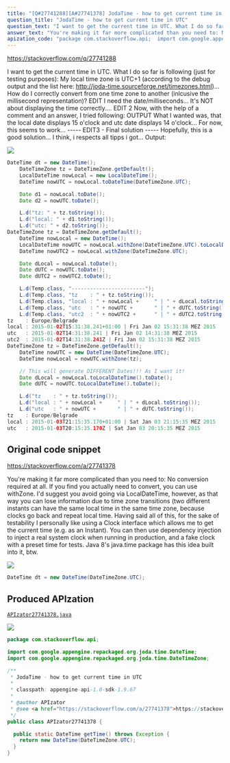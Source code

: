 ```yaml
---
title: "[Q#27741288][A#27741378] JodaTime - how to get current time in UTC"
question_title: "JodaTime - how to get current time in UTC"
question_text: "I want to get the current time in UTC. What I do so far is following (just for testing purposes): My local time zone is UTC+1 (according to the debug output and the list here: http://joda-time.sourceforge.net/timezones.html)... How do I correctly convert from one time zone to another (inlcusive the millisecond representation)? EDIT I need the date/milliseconds... It's NOT about displaying the time correctly.... EDIT 2 Now, with the help of a comment and an answer, I tried following: OUTPUT What I wanted was, that the local date displays 15 o'clock and utc date displays 14 o'clock... For now, this seems to work... ----- EDIT3 - Final solution ----- Hopefully, this is a good solution... I think, i respects all tipps i got... Output:"
answer_text: "You're making it far more complicated than you need to: No conversion required at all. If you find you actually need to convert, you can use withZone. I'd suggest you avoid going via LocalDateTime, however, as that way you can lose information due to time zone transitions (two different instants can have the same local time in the same time zone, because clocks go back and repeat local time. Having said all of this, for the sake of testability I personally like using a Clock interface which allows me to get the current time (e.g. as an Instant). You can then use dependency injection to inject a real system clock when running in production, and a fake clock with a preset time for tests. Java 8's java.time package has this idea built into it, btw."
apization_code: "package com.stackoverflow.api;  import com.google.appengine.repackaged.org.joda.time.DateTime; import com.google.appengine.repackaged.org.joda.time.DateTimeZone;  /**  * JodaTime - how to get current time in UTC  *  * classpath: appengine-api-1.0-sdk-1.9.67  *  * @author APIzator  * @see <a href=\"https://stackoverflow.com/a/27741378\">https://stackoverflow.com/a/27741378</a>  */ public class APIzator27741378 {    public static DateTime getTime() throws Exception {     return new DateTime(DateTimeZone.UTC);   } }"
---
```


https://stackoverflow.com/q/27741288

I want to get the current time in UTC. What I do so far is following (just for testing purposes):
My local time zone is UTC+1 (according to the debug output and the list here: http://joda-time.sourceforge.net/timezones.html)...
How do I correctly convert from one time zone to another (inlcusive the millisecond representation)?
EDIT
I need the date/milliseconds... It&#x27;s NOT about displaying the time correctly....
EDIT 2
Now, with the help of a comment and an answer, I tried following:
OUTPUT
What I wanted was, that the local date displays 15 o&#x27;clock and utc date displays 14 o&#x27;clock...
For now, this seems to work...
----- EDIT3 - Final solution -----
Hopefully, this is a good solution... I think, i respects all tipps i got...
Output:


<div class="code-logo"><img src="/stackoverflow.png" /></div>

```java
DateTime dt = new DateTime();
    DateTimeZone tz = DateTimeZone.getDefault();
    LocalDateTime nowLocal = new LocalDateTime();
    DateTime nowUTC = nowLocal.toDateTime(DateTimeZone.UTC);

    Date d1 = nowLocal.toDate();
    Date d2 = nowUTC.toDate();

    L.d("tz: " + tz.toString());
    L.d("local: " + d1.toString());
    L.d("utc: " + d2.toString());
DateTimeZone tz = DateTimeZone.getDefault();
    DateTime nowLocal = new DateTime();
    LocalDateTime nowUTC = nowLocal.withZone(DateTimeZone.UTC).toLocalDateTime();
    DateTime nowUTC2 = nowLocal.withZone(DateTimeZone.UTC);

    Date dLocal = nowLocal.toDate();
    Date dUTC = nowUTC.toDate();
    Date dUTC2 = nowUTC2.toDate();

    L.d(Temp.class, "------------------------");
    L.d(Temp.class, "tz    : " + tz.toString());
    L.d(Temp.class, "local : " + nowLocal +     " | " + dLocal.toString());
    L.d(Temp.class, "utc   : " + nowUTC +       " | " + dUTC.toString()); // <= WORKING SOLUTION
    L.d(Temp.class, "utc2  : " + nowUTC2 +      " | " + dUTC2.toString());
tz    : Europe/Belgrade
local : 2015-01-02T15:31:38.241+01:00 | Fri Jan 02 15:31:38 MEZ 2015
utc   : 2015-01-02T14:31:38.241 | Fri Jan 02 14:31:38 MEZ 2015
utc2  : 2015-01-02T14:31:38.241Z | Fri Jan 02 15:31:38 MEZ 2015
DateTimeZone tz = DateTimeZone.getDefault();
    DateTime nowUTC = new DateTime(DateTimeZone.UTC);
    DateTime nowLocal = nowUTC.withZone(tz);

    // This will generate DIFFERENT Dates!!! As I want it!
    Date dLocal = nowLocal.toLocalDateTime().toDate();
    Date dUTC = nowUTC.toLocalDateTime().toDate();

    L.d("tz    : " + tz.toString());
    L.d("local : " + nowLocal +     " | " + dLocal.toString());
    L.d("utc   : " + nowUTC +       " | " + dUTC.toString());
tz    : Europe/Belgrade
local : 2015-01-03T21:15:35.170+01:00 | Sat Jan 03 21:15:35 MEZ 2015
utc   : 2015-01-03T20:15:35.170Z | Sat Jan 03 20:15:35 MEZ 2015
```


## Original code snippet

https://stackoverflow.com/a/27741378

You&#x27;re making it far more complicated than you need to:
No conversion required at all. If you find you actually need to convert, you can use withZone. I&#x27;d suggest you avoid going via LocalDateTime, however, as that way you can lose information due to time zone transitions (two different instants can have the same local time in the same time zone, because clocks go back and repeat local time.
Having said all of this, for the sake of testability I personally like using a Clock interface which allows me to get the current time (e.g. as an Instant). You can then use dependency injection to inject a real system clock when running in production, and a fake clock with a preset time for tests. Java 8&#x27;s java.time package has this idea built into it, btw.

<div class="code-logo"><img src="/stackoverflow.png" /></div>

```java
DateTime dt = new DateTime(DateTimeZone.UTC);
```

## Produced APIzation

[`APIzator27741378.java`](https://github.com/pasqualesalza/apization-temp/raw/main/data/search/APIzator27741378.java)

<div class="code-logo"><img src="/apizator.png" /></div>

```java
package com.stackoverflow.api;

import com.google.appengine.repackaged.org.joda.time.DateTime;
import com.google.appengine.repackaged.org.joda.time.DateTimeZone;

/**
 * JodaTime - how to get current time in UTC
 *
 * classpath: appengine-api-1.0-sdk-1.9.67
 *
 * @author APIzator
 * @see <a href="https://stackoverflow.com/a/27741378">https://stackoverflow.com/a/27741378</a>
 */
public class APIzator27741378 {

  public static DateTime getTime() throws Exception {
    return new DateTime(DateTimeZone.UTC);
  }
}

```